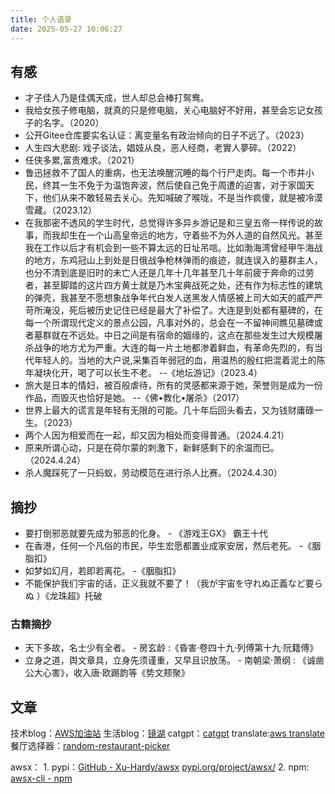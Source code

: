 ```yaml
---
title: 个人语录
date: 2025-05-27 10:06:27
---
```

## 有感
- 才子佳人乃是佳偶天成，世人却总会棒打鸳鸯。
- 我给女孩子修电脑，就真的只是修电脑，关心电脑好不好用，甚至会忘记女孩子的名字。（2020）
- 公开Gitee仓库要实名认证：离变量名有政治倾向的日子不远了。（2023）
- 人生四大悲剧: 戏子谈法，娼妓从良，恶人经商，老實人夢碎。（2022）
- 任侠多累,富贵难求。（2021）
- 鲁迅拯救不了国人的重病，也无法唤醒沉睡的每个行尸走肉。每一个市井小民，终其一生不免于为温饱奔波，然后使自己免于周遭的迫害，对于家国天下，他们从来不敢轻易去关心。先知喊破了喉咙，不是当作疯傻，就是被冷漠雪藏。（2023.12）
- 在我那密不透风的学生时代，总觉得许多异乡游记是和三皇五帝一样传说的故事，而我却生在一个山高皇帝远的地方，守着些不为外人道的自然风光。甚至我在工作以后才有机会到一些不算太远的日址吊唁。比如渤海湾曾经甲午海战的地方，东鸡冠山上到处是日俄战争枪林弹雨的痕迹，就连误入的墓群主人，也分不清到底是旧时的未亡人还是几年十几年甚至几十年前疲于奔命的过劳者，甚至脚踏的这片四方黄士就是乃木宝典战死之处，还有作为标志性的建筑的弹壳，我甚至不愿想象战争年代白发人送黑发人情感被上司大如天的威严严苛所淹没，死后被历史记住已经是最大了补偿了。大连是到处都有墓碑的，在每一个所谓现代定义的景点公园，凡事对外的，总会在一不留神间瞧见墓碑或者墓群就在不远处。中日之间是有宿命的姻缘的，这点在那些发生过大规模屠杀战争的地方尤为严重。大连的每一片土地都渗着鲜血，有革命先烈的，有当代年轻人的。当地的大户说,采集百年弱冠的血，用温热的殷红把混着泥土的陈年凝块化开，喝了可以长生不老。   --《地坛游记》（2023.4）
- 旅大是日本的情妇，被百般虐待，所有的灵感都来源于她，荣誉则是成为一份作品，而毁灭也恰好是她。 --《佛•教化•屠杀》（2017）
- 世界上最大的谎言是年轻有无限的可能。几十年后回头看去，又为钱财庸碌一生。（2023）
- 两个人因为相爱而在一起，却又因为相处而变得普通。（2024.4.21）
- 原来所谓心动，只是在荷尔蒙的刺激下，新鲜感剩下的余温而已。（2024.4.24）
- 杀人魔踩死了一只蚂蚁，劳动模范在进行杀人比赛。（2024.4.30）

## 摘抄
- 要打倒邪恶就要先成为邪恶的化身。   - 《游戏王GX》 霸王十代
- 在香港，任何一个凡俗的市民，毕生宏愿都置业成家安居，然后老死。 -《胭脂扣》
- 如梦如幻月，若即若离花。 -《胭脂扣》
- 不能保护我们宇宙的话，正义我就不要了！（我が宇宙を守れぬ正義など要らぬ ）《龙珠超》托破

### 古籍摘抄
- 天下多故，名士少有全者。 - 房玄龄 :《昏害·卷四十九·列傅第十九·阮籍傅》
- 立身之道，舆文章具，立身先须谨重，又早且识放荡。 - 南朝梁·萧纲 : 《诚凿公大心害》，收入唐·欧踢韵等《势文颊聚》

## 文章

技术blog：[AWS加油站](https://awser.netlify.app/)
生活blog：[镜湖](https://xu-hardy.github.io/)
catgpt：[catgpt](https://catgptweb.onrender.com/)
translate:[aws translate](https://aws-translate.onrender.com)
餐厅选择器：[random-restaurant-picker](https://chichichi.netlify.app/)

awsx：
	1. pypi：[GitHub - Xu-Hardy/awsx](https://github.com/Xu-Hardy/awsx) [pypi.org/project/awsx/](https://pypi.org/project/awsx/ "https://pypi.org/project/awsx/")
	2. npm: [awsx-cli - npm](https://www.npmjs.com/package/awsx-cli)
